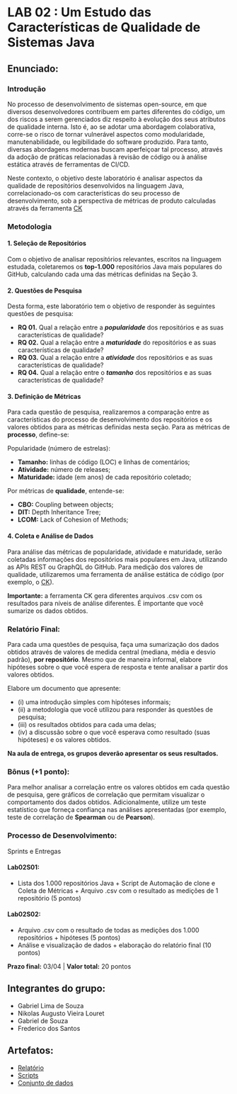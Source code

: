 
# LAB 02 : Um Estudo das Características de Qualidade de Sistemas Java

## Enunciado:

### Introdução
No processo de desenvolvimento de sistemas open-source, em que diversos desenvolvedores contribuem em partes diferentes do código, um dos riscos a serem gerenciados diz respeito à evolução dos seus atributos de qualidade interna. Isto é, ao se adotar uma abordagem colaborativa, corre-se o risco de tornar vulnerável aspectos como modularidade, manutenabilidade, ou legibilidade do software produzido. Para tanto, diversas abordagens modernas buscam aperfeiçoar tal processo, através da adoção de práticas relacionadas à revisão de código ou à análise estática através de ferramentas de CI/CD.

Neste contexto, o objetivo deste laboratório é analisar aspectos da qualidade de repositórios desenvolvidos na linguagem Java, correlacionado-os com características do seu processo de desenvolvimento, sob a perspectiva de métricas de produto calculadas através da ferramenta [CK](https://github.com/mauricioaniche/ck)

### Metodologia
#### 1. Seleção de Repositórios
Com o objetivo de analisar repositórios relevantes, escritos na linguagem estudada, coletaremos os **top-1.000** repositórios Java mais populares do GitHub, calculando cada uma das métricas definidas na Seção 3.

#### 2. Questões de Pesquisa
Desta forma, este laboratório tem o objetivo de responder às seguintes questões de pesquisa:

* **RQ 01.** Qual a relação entre a ***popularidade*** dos repositórios e as suas características de qualidade?
* **RQ 02.** Qual a relação entre a ***maturidade*** do repositórios e as suas características de qualidade? 
* **RQ 03.** Qual a relação entre a ***atividade*** dos repositórios e as suas características de qualidade?  
* **RQ 04.** Qual a relação entre o ***tamanho*** dos repositórios e as suas características de qualidade?   

#### 3. Definição de Métricas
Para cada questão de pesquisa, realizaremos a comparação entre as características do processo de desenvolvimento dos repositórios e os valores obtidos para as métricas definidas nesta seção. Para as métricas de **processo**, define-se:

Popularidade (número de estrelas):
* **Tamanho:** linhas de código (LOC) e linhas de comentários;
* **Atividade:** número de releases;
* **Maturidade:** idade (em anos) de cada repositório coletado;


Por métricas de **qualidade**, entende-se:
* **CBO:** Coupling between objects;
* **DIT:** Depth Inheritance Tree;
* **LCOM:** Lack of Cohesion of Methods;
 
#### 4. Coleta e Análise de Dados
Para análise das métricas de popularidade, atividade e maturidade, serão coletadas informações dos repositórios mais populares em Java, utilizando as APIs REST ou GraphQL do GitHub. Para medição dos valores de qualidade, utilizaremos uma ferramenta de análise estática de código (por exemplo, o [CK](https://github.com/mauricioaniche/ck)).

**Importante:** a ferramenta CK gera diferentes arquivos .csv com os resultados para níveis de análise diferentes. É importante que você sumarize os dados obtidos. 

### Relatório Final:
Para cada uma questões de pesquisa, faça uma sumarização dos dados obtidos através de valores de medida central (mediana, média e desvio padrão), **por repositório**. Mesmo que de maneira informal, elabore hipóteses sobre o que você espera de resposta e tente analisar a partir dos valores obtidos. 

Elabore um documento que apresente:
* (i) uma introdução simples com hipóteses informais;
* (ii) a metodologia que você utilizou para responder às questões de pesquisa;
* (iii) os resultados obtidos para cada uma delas;
* (iv) a discussão sobre o que você esperava como resultado (suas hipóteses) e os valores obtidos.  

**Na aula de entrega, os grupos deverão apresentar os seus resultados.**

### Bônus (+1 ponto):
Para melhor analisar a correlação entre os valores obtidos em cada questão de pesquisa, gere gráficos de correlação que permitam visualizar o comportamento dos dados obtidos. Adicionalmente, utilize um teste estatístico que forneça confiança nas análises apresentadas (por exemplo, teste de correlação de **Spearman** ou de **Pearson**).

### Processo de Desenvolvimento:
Sprints e Entregas

#### Lab02S01:
* Lista dos 1.000 repositórios Java + Script de Automação de clone e Coleta de Métricas + Arquivo .csv com o resultado as medições de 1 repositório (5 pontos)

#### Lab02S02:

* Arquivo .csv com o resultado de todas as medições dos 1.000 repositórios + hipóteses  (5 pontos)
* Análise e visualização de dados + elaboração do relatório final (10 pontos)
 
**Prazo final:** 03/04 | **Valor total:** 20 pontos

## Integrantes do grupo:

* Gabriel Lima de Souza
* Nikolas Augusto Vieira Louret
* Gabriel de Souza
* Frederico dos Santos

## Artefatos:

* [Relatório](docs/README.md)
* [Scripts](scripts)
* [Conjunto de dados](scripts/dataset)
  
